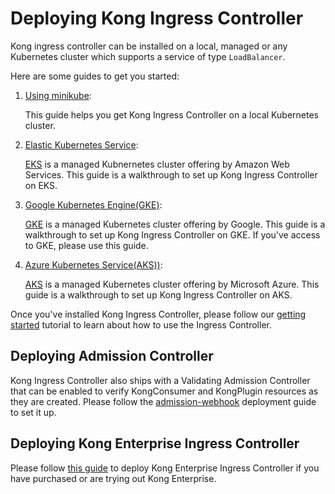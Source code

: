 # Deploying Kong Ingress Controller

Kong ingress controller can be installed on a local, managed
or any Kubernetes cluster which supports a service of type `LoadBalancer`.

Here are some guides to get you started:

1. [Using minikube][0]:

   This guide helps you get Kong Ingress Controller on a local
   Kubernetes cluster.

2. [Elastic Kubernetes Service][1]:

   [EKS](https://aws.amazon.com/eks/) is a managed Kubnernetes cluster
   offering by Amazon Web Services. This guide is a walkthrough to set up
   Kong Ingress Controller on EKS.

3. [Google Kubernetes Engine(GKE)][2]:

   [GKE](https://cloud.google.com/kubernetes-engine/)
   is a managed Kubernetes cluster offering by Google.
   This guide is a walkthrough to set up Kong Ingress Controller on GKE.
   If you've access to GKE, please use this guide.

4. [Azure Kubernetes Service(AKS))][3]:

   [AKS](https://azure.microsoft.com/en-us/services/kubernetes-service/)
   is a managed Kubernetes cluster offering by Microsoft Azure.
   This guide is a walkthrough to set up Kong Ingress
   Controller on AKS.

Once you've installed Kong Ingress Controller, please follow our
[getting started](../guides/getting-started.md) tutorial to learn
about how to use the Ingress Controller.

## Deploying Admission Controller

Kong Ingress Controller also ships with a Validating
Admission Controller that
can be enabled to verify KongConsumer and KongPlugin resources as they
are created.
Please follow the [admission-webhook](admission-webhook.md) deployment
guide to set it up.

[0]: minikube.md
[1]: eks.md
[2]: gke.md
[3]: aks.md


## Deploying Kong Enterprise Ingress Controller

Please follow [this guide](kong-enterprise.md) to deploy Kong Enterprise Ingress Controller
if you have purchased or are trying out Kong Enterprise.
